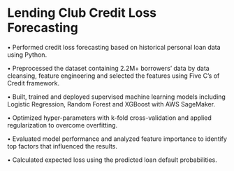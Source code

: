 # Lending Club Credit Loss Forecasting

•	Performed credit loss forecasting based on historical personal loan data using Python.

•	Preprocessed the dataset containing 2.2M+ borrowers’ data by data cleansing, feature engineering and selected the features using Five C’s of Credit framework.

•	Built, trained and deployed supervised machine learning models including Logistic Regression, Random Forest and XGBoost with AWS SageMaker.

•	Optimized hyper-parameters with k-fold cross-validation and applied regularization to overcome overfitting.

•	Evaluated model performance and analyzed feature importance to identify top factors that influenced the results.

•	Calculated expected loss using the predicted loan default probabilities.
